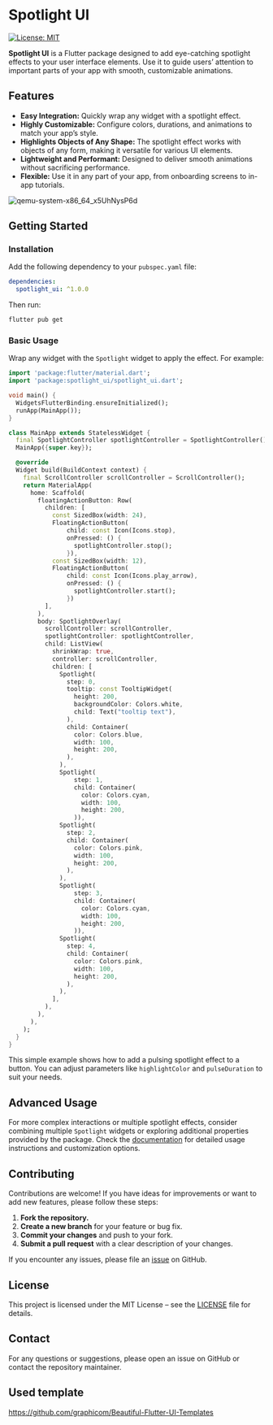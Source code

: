 # Spotlight UI

[![License: MIT](https://img.shields.io/badge/License-MIT-blue.svg)](LICENSE)

**Spotlight UI** is a Flutter package designed to add eye-catching spotlight effects to your user interface elements. Use it to guide users’ attention to important parts of your app with smooth, customizable animations.

## Features

- **Easy Integration:** Quickly wrap any widget with a spotlight effect.
- **Highly Customizable:** Configure colors, durations, and animations to match your app’s style.
- **Highlights Objects of Any Shape:** The spotlight effect works with objects of any form, making it versatile for various UI elements.
- **Lightweight and Performant:** Designed to deliver smooth animations without sacrificing performance.
- **Flexible:** Use it in any part of your app, from onboarding screens to in-app tutorials.

![qemu-system-x86_64_x5UhNysP6d](https://github.com/user-attachments/assets/856d49c8-be6d-4d24-b459-eba037e627fe)

## Getting Started

### Installation

Add the following dependency to your `pubspec.yaml` file:

```yaml
dependencies:
  spotlight_ui: ^1.0.0
```

Then run:

```bash
flutter pub get
```

### Basic Usage

Wrap any widget with the `Spotlight` widget to apply the effect. For example:

```dart
import 'package:flutter/material.dart';
import 'package:spotlight_ui/spotlight_ui.dart';

void main() {
  WidgetsFlutterBinding.ensureInitialized();
  runApp(MainApp());
}

class MainApp extends StatelessWidget {
  final SpotlightController spotlightController = SpotlightController();
  MainApp({super.key});

  @override
  Widget build(BuildContext context) {
    final ScrollController scrollController = ScrollController();
    return MaterialApp(
      home: Scaffold(
        floatingActionButton: Row(
          children: [
            const SizedBox(width: 24),
            FloatingActionButton(
                child: const Icon(Icons.stop),
                onPressed: () {
                  spotlightController.stop();
                }),
            const SizedBox(width: 12),
            FloatingActionButton(
                child: const Icon(Icons.play_arrow),
                onPressed: () {
                  spotlightController.start();
                })
          ],
        ),
        body: SpotlightOverlay(
          scrollController: scrollController,
          spotlightController: spotlightController,
          child: ListView(
            shrinkWrap: true,
            controller: scrollController,
            children: [
              Spotlight(
                step: 0,
                tooltip: const TooltipWidget(
                  height: 200,
                  backgroundColor: Colors.white,
                  child: Text("tooltip text"),
                ),
                child: Container(
                  color: Colors.blue,
                  width: 100,
                  height: 200,
                ),
              ),
              Spotlight(
                  step: 1,
                  child: Container(
                    color: Colors.cyan,
                    width: 100,
                    height: 200,
                  )),
              Spotlight(
                step: 2,
                child: Container(
                  color: Colors.pink,
                  width: 100,
                  height: 200,
                ),
              ),
              Spotlight(
                  step: 3,
                  child: Container(
                    color: Colors.cyan,
                    width: 100,
                    height: 200,
                  )),
              Spotlight(
                step: 4,
                child: Container(
                  color: Colors.pink,
                  width: 100,
                  height: 200,
                ),
              ),
            ],
          ),
        ),
      ),
    );
  }
}

```

This simple example shows how to add a pulsing spotlight effect to a button. You can adjust parameters like `highlightColor` and `pulseDuration` to suit your needs.

## Advanced Usage

For more complex interactions or multiple spotlight effects, consider combining multiple `Spotlight` widgets or exploring additional properties provided by the package. Check the [documentation](https://github.com/n0ndescr1pt/spotlight_ui/wiki) for detailed usage instructions and customization options.

## Contributing

Contributions are welcome! If you have ideas for improvements or want to add new features, please follow these steps:

1. **Fork the repository.**
2. **Create a new branch** for your feature or bug fix.
3. **Commit your changes** and push to your fork.
4. **Submit a pull request** with a clear description of your changes.

If you encounter any issues, please file an [issue](https://github.com/n0ndescr1pt/spotlight_ui/issues) on GitHub.

## License

This project is licensed under the MIT License – see the [LICENSE](LICENSE) file for details.

## Contact

For any questions or suggestions, please open an issue on GitHub or contact the repository maintainer.

## Used template
https://github.com/graphicom/Beautiful-Flutter-UI-Templates
